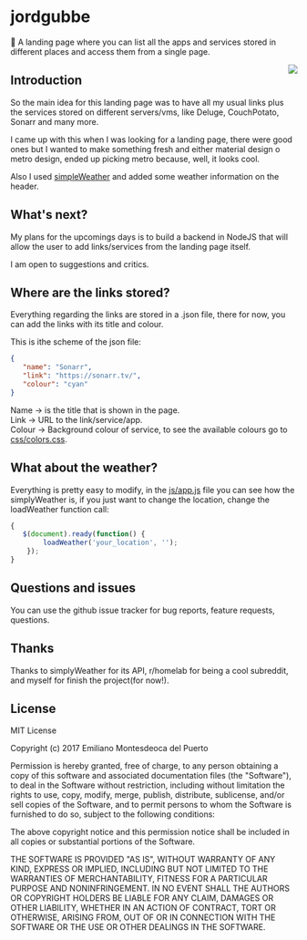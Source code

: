 # jordgubbe
:strawberry: A landing page where you can list all the apps and services stored in different places and access them from a single page.

<img src="http://i.imgur.com/BnS8iuh.png" align="right" />

## Introduction
So the main idea for this landing page was to have all my usual links plus the services stored on different servers/vms, like Deluge, CouchPotato, Sonarr and many more.

I came up with this when I was looking for a landing page, there were good ones but I wanted to make something fresh and either material design o metro design, ended up picking metro because, well, it looks cool.

Also I used [simpleWeather](http://simpleweatherjs.com/) and added some weather information on the header.

## What's next?
My plans for the upcomings days is to build a backend in NodeJS that will allow the user to add links/services from the landing page itself.

I am open to suggestions and critics.

## Where are the links stored?
Everything regarding the links are stored in a .json file, there for now, you can add the links with its title and colour.

This is ithe scheme of the json file:

```json
{  
   "name": "Sonarr",
   "link": "https://sonarr.tv/",
   "colour": "cyan"
}
```
Name -> is the title that is shown in the page.<br>
Link -> URL to the link/service/app.<br>
Colour -> Background colour of service, to see the available colours go to [css/colors.css](https://github.com/emimontesdeoca/jordgubbe/blob/master/css/colors.css).

## What about the weather?

Everything is pretty easy to modify, in the [js/app.js](https://github.com/emimontesdeoca/jordgubbe/blob/master/js/app.js) file you can see how the simplyWeather is, if you just want to change the location, change the loadWeather function call:

```javascript
{  
   $(document).ready(function() {
        loadWeather('your_location', '');
    });
}
```

## Questions and issues

You can use the github issue tracker for bug reports, feature requests, questions.

## Thanks

Thanks to simplyWeather for its API, r/homelab for being a cool subreddit, and myself for finish the project(for now!).

## License

MIT License

Copyright (c) 2017 Emiliano Montesdeoca del Puerto

Permission is hereby granted, free of charge, to any person obtaining a copy
of this software and associated documentation files (the "Software"), to deal
in the Software without restriction, including without limitation the rights
to use, copy, modify, merge, publish, distribute, sublicense, and/or sell
copies of the Software, and to permit persons to whom the Software is
furnished to do so, subject to the following conditions:

The above copyright notice and this permission notice shall be included in all
copies or substantial portions of the Software.

THE SOFTWARE IS PROVIDED "AS IS", WITHOUT WARRANTY OF ANY KIND, EXPRESS OR
IMPLIED, INCLUDING BUT NOT LIMITED TO THE WARRANTIES OF MERCHANTABILITY,
FITNESS FOR A PARTICULAR PURPOSE AND NONINFRINGEMENT. IN NO EVENT SHALL THE
AUTHORS OR COPYRIGHT HOLDERS BE LIABLE FOR ANY CLAIM, DAMAGES OR OTHER
LIABILITY, WHETHER IN AN ACTION OF CONTRACT, TORT OR OTHERWISE, ARISING FROM,
OUT OF OR IN CONNECTION WITH THE SOFTWARE OR THE USE OR OTHER DEALINGS IN THE
SOFTWARE.
